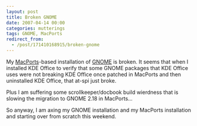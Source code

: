```yaml
---
layout: post
title: Broken GNOME
date: 2007-04-14 00:00
categories: mutterings
tags: GNOME, MacPorts
redirect_from:
  - /post/171410168915/broken-gnome
---
```

My [MacPorts](http://www.macports.org)-based installation of [GNOME](http://www.gnome.org) is broken. It seems that when I installed KDE Office to verify that some GNOME packages that KDE Office uses were not breaking KDE Office once patched in MacPorts and then uninstalled KDE Office, that at-spi just broke.

Plus I am suffering some scrollkeeper/docbook build wierdness that is slowing the migration to GNOME 2.18 in MacPorts&hellip;

So anyway, I am axing my GNOME installation and my MacPorts installation and starting over from scratch this weekend.
